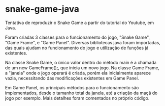 # snake-game-java
Tentativa de reproduzir o Snake Game a partir do tutorial do Youtube, em Java.

Foram criadas 3 classes para o funcionamento do jogo, "Snake Game", "Game Frame", e "Game Panel". 
Diversas bibliotecas java foram importadas, das quais ajudam no funcionamento do jogo e utilização de funções já existentes.

Na classe Snake Game, o único valor dentro do método main é a chamada de um new GameFrame();, que inicia um novo jogo.
Na classe Game Frame, a "janela" onde o jogo operará é criada, porém ela inicialmente aparece vazia, necessitando das modificações existentes em Game Panel.

Em Game Panel, os principais métodos para o funcionamento são implementados, desde o tamanho total da janela, até a criação da maçã do jogo por exemplo.
Mais detalhes foram comentados no próprio código.
